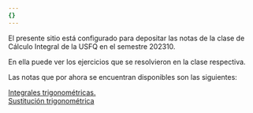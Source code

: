 ```yaml
---
{}
---
```

   
El presente sitio está configurado para depositar las notas de la clase de Cálculo Integral de la USFQ en el semestre 202310.   
   
En ella puede ver los ejercicios que se resolvieron en la clase respectiva.   
   
Las notas que por ahora se encuentran disponibles son las siguientes:   
   
[Integrales trigonométricas.](./Integrales%20trigonom%C3%A9tricas..md)   
[Sustitución trigonométrica](./Sustituci%C3%B3n%20trigonom%C3%A9trica.md)